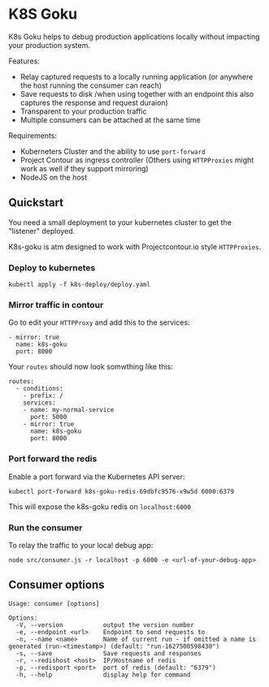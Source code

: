 # K8S Goku

K8s Goku helps to debug production applications locally without impacting your production system.

Features:
- Relay captured requests to a locally running application (or anywhere the host running the consumer can reach)
- Save requests to disk /when using together with an endpoint this also captures the response and request duraion)
- Transparent to your production traffic
- Multiple consumers can be attached at the same time

Requirements:
- Kuberneters Cluster and the ability to use `port-forward`
- Project Contour as ingress controller (Others using `HTTPProxies` might work as well if they support mirroring)
- NodeJS on the host

## Quickstart

You need a small deployment to your kubernetes cluster to get the "listener" deployed.

K8s-goku is atm designed to work with Projectcontour.io style `HTTPProxies`.

### Deploy to kubernetes

```
kubectl apply -f k8s-deploy/deploy.yaml
```
### Mirror traffic in contour

Go to edit your `HTTPProxy` and add this to the services:

```
- mirror: true
  name: k8s-goku
  port: 8000
```

Your `routes` should now look somwthing like this:

```
routes:
  - conditions:
    - prefix: /
    services:
    - name: my-normal-service
      port: 5000
    - mirror: true
      name: k8s-goku
      port: 8000
```

### Port forward the redis

Enable a port forward via the Kubernetes API server:

```
kubectl port-forward k8s-goku-redis-69dbfc9576-x9w5d 6000:6379
```

This will expose the k8s-goku redis on `localhost:6000`

### Run the consumer

To relay the traffic to your local debug app:

```
node src/consumer.js -r localhost -p 6000 -e <url-of-your-debug-app>
```

## Consumer options

```
Usage: consumer [options]

Options:
  -V, --version           output the version number
  -e, --endpoint <url>    Endpoint to send requests to
  -n, --name <name>       Name of current run - if omitted a name is generated (run-<timestamp>) (default: "run-1627500598430")
  -s, --save              Save requests and responses
  -r, --redishost <host>  IP/Hostname of redis
  -p, --redisport <port>  port of redis (default: "6379")
  -h, --help              display help for command
```